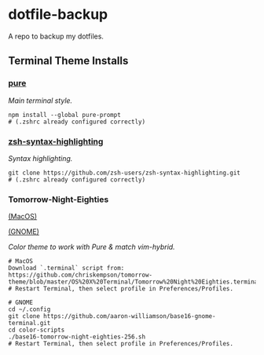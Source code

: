 # dotfile-backup

A repo to backup my dotfiles.

## Terminal Theme Installs

### [pure](https://github.com/sindresorhus/pure)

*Main terminal style.*
```
npm install --global pure-prompt
# (.zshrc already configured correctly)
```

### [zsh-syntax-highlighting](https://github.com/zsh-users/zsh-syntax-highlighting)

*Syntax highlighting.*
```
git clone https://github.com/zsh-users/zsh-syntax-highlighting.git
# (.zshrc already configured correctly)
```

### Tomorrow-Night-Eighties

[(MacOS)](https://github.com/chriskempson/tomorrow-theme/tree/master/OS%20X%20Terminal)

[(GNOME)](https://github.com/aaron-williamson/base16-gnome-terminal)

*Color theme to work with Pure & match vim-hybrid.*
```
# MacOS
Download `.terminal` script from: https://github.com/chriskempson/tomorrow-theme/blob/master/OS%20X%20Terminal/Tomorrow%20Night%20Eighties.terminal
# Restart Terminal, then select profile in Preferences/Profiles.

# GNOME
cd ~/.config
git clone https://github.com/aaron-williamson/base16-gnome-terminal.git
cd color-scripts
./base16-tomorrow-night-eighties-256.sh
# Restart Terminal, then select profile in Preferences/Profiles.
```


